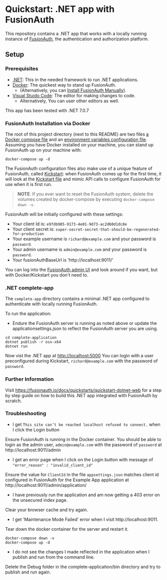# Quickstart: .NET app with FusionAuth

This repository contains a .NET app that works with a locally running instance of [FusionAuth](https://fusionauth.io/), the authentication and authorization platform.

## Setup

### Prerequisites
- [.NET](https://dotnet.microsoft.com/en-us/download): This in the needed framework to run .NET applications.
- [Docker](https://www.docker.com): The quickest way to stand up FusionAuth.
  - (Alternatively, you can [Install FusionAuth Manually](https://fusionauth.io/docs/v1/tech/installation-guide/)).
- [Visual Stuido Code](https://code.visualstudio.com/download): The editor for making changes to code.
  - Alternatively, You can user other editors as well.

This app has been tested with .NET 7.0.7

### FusionAuth Installation via Docker

The root of this project directory (next to this README) are two files [a Docker compose file](./docker-compose.yml) and an [environment variables configuration file](./.env). Assuming you have Docker installed on your machine, you can stand up FusionAuth up on your machine with:

```
docker-compose up -d
```

The FusionAuth configuration files also make use of a unique feature of FusionAuth, called [Kickstart](https://fusionauth.io/docs/v1/tech/installation-guide/kickstart): when FusionAuth comes up for the first time, it will look at the [Kickstart file](./kickstart/kickstart.json) and mimic API calls to configure FusionAuth for use when it is first run. 

> **NOTE**: If you ever want to reset the FusionAuth system, delete the volumes created by docker-compose by executing `docker-compose down -v`. 

FusionAuth will be initially configured with these settings:

* Your client Id is: `e9fdb985-9173-4e01-9d73-ac2d60d1dc8e`
* Your client secret is: `super-secret-secret-that-should-be-regenerated-for-production`
* Your example username is `richard@example.com` and your password is `password`.
* Your admin username is `admin@example.com` and your password is `password`.
* Your fusionAuthBaseUrl is 'http://localhost:9011/'

You can log into the [FusionAuth admin UI](http://localhost:9011/admin) and look around if you want, but with Docker/Kickstart you don't need to.

### .NET complete-app

The `complete-app` directory contains a minimal .NET app configured to authenticate with locally running FusionAuth.

To run the application:
* Endure the FusionAuth server is running as noted above or update the applicationsettings.json to reflect the FusionAuth server you are using.

```
cd complete-application
dotnet publish -r osx-x64
dotnet run
```

Now vist the .NET app at [http://localhost:5000](http://localhost:5000)
You can login with a user preconfigured during Kickstart, `richard@example.com` with the password of `password`.

### Further Information

Visit https://fusionauth.io/docs/quickstarts/quickstart-dotnet-web for a step by step guide on how to build this .NET app integrated with FusionAuth by scratch.

### Troubleshooting

* I get `This site can’t be reached localhost refused to connect.` when I click the Login button

Ensure FusionAuth is running in the Docker container.  You should be able to login as the admin user, `admin@example.com` with the password of `password` at http://localhost:9011/admin

* I get an error page when I click on the Login button with message of `"error_reason" : "invalid_client_id"`

Ensure the value for `ClientId` in the file `appsettings.json` matches client id configured in FusionAuth for the Example App application at http://localhost:9011/admin/application/

* I have previously run the application and am now getting a 403 error on the unsecured index page.

Clear your browser cache and try again.

* I get 'Maintenance Mode Failed' error when I visit http://localhost:9011.

Tear down the docker container for the server and restart it.
```
docker-compose down -v
docker-compose up -d
```

* I do not see the changes I made reflected in the application when I publish and run from the command line.

Delete the Debug folder in the complete-application/bin directory and try to publish and run again.

